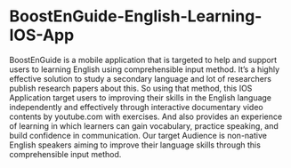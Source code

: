# BoostEnGuide-English-Learning-IOS-App

BoostEnGuide is a mobile application that is targeted to help and support users to learning
English using comprehensible input method. It’s a highly effective solution to study a
secondary language and lot of researchers publish research papers about this. So using that
method, this IOS Application target users to improving their skills in the English language
independently and effectively through interactive documentary video contents by
youtube.com with exercises. And also provides an experience of learning in which learners
can gain vocabulary, practice speaking, and build confidence in communication. Our target
Audience is non-native English speakers aiming to improve their language skills through this
comprehensible input method.
